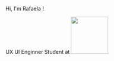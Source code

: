 Hi, I'm Rafaela ! 


UX UI Enginner Student at  <img src="[https://your-image-url.type](https://github.com/Raphaelavazq/Raphaelavazq/assets/158291895/1cea1812-3fdd-484a-81cf-3f800f6078dd)" width="100" height="100">
